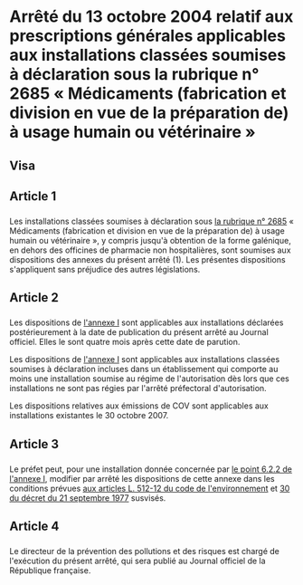 # Arrêté du 13 octobre 2004 relatif aux prescriptions générales applicables aux installations classées soumises à déclaration sous la rubrique n° 2685 « Médicaments (fabrication et division en vue de la préparation de) à usage humain ou vétérinaire »

## Visa

## Article 1

### 



Les installations classées soumises à déclaration sous [la rubrique n° 2685](https://aida.ineris.fr/consultation_document/lmv1_1771) « Médicaments (fabrication et division en vue de la préparation de) à usage humain ou vétérinaire », y compris jusqu'à obtention de la forme galénique, en dehors des officines de pharmacie non hospitalières, sont soumises aux dispositions des annexes du présent arrêté (1). Les présentes dispositions s'appliquent sans préjudice des autres législations.

## Article 2

### 



Les dispositions de [l'annexe I](#annexe-i :-prescriptions-générales-applicables-aux-installations-classées-pour-la-protection-de-l’environnement-soumises-à-déclaration-sous-la-rubrique-n°-2685) sont applicables aux installations déclarées postérieurement à la date de publication du présent arrêté au Journal officiel. Elles le sont quatre mois après cette date de parution.

Les dispositions de [l'annexe I](#annexe-i :-prescriptions-générales-applicables-aux-installations-classées-pour-la-protection-de-l’environnement-soumises-à-déclaration-sous-la-rubrique-n°-2685) sont applicables aux installations classées soumises à déclaration incluses dans un établissement qui comporte au moins une installation soumise au régime de l'autorisation dès lors que ces installations ne sont pas régies par l'arrêté préfectoral d'autorisation.

Les dispositions relatives aux émissions de COV sont applicables aux installations existantes le 30 octobre 2007.

## Article 3

### 



Le préfet peut, pour une installation donnée concernée par [le point 6.2.2 de l'annexe I](#62-valeurs-limites-et-conditions-de-rejet), modifier par arrêté les dispositions de cette annexe dans les conditions prévues [aux articles L. 512-12 du code de l'environnement](https://aida.ineris.fr/consultation_document/lmv1_1771#Article_L._512-12) et [30 du décret du 21 septembre 1977](https://aida.ineris.fr/consultation_document/3299#Article_30) susvisés.

## Article 4

### 



Le directeur de la prévention des pollutions et des risques est chargé de l'exécution du présent arrêté, qui sera publié au Journal officiel de la République française.